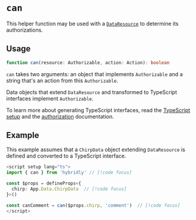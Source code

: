 # `can`

This helper function may be used with a [`DataResource`](../../guide/authorization.md#using-data-resources) to determine its authorizations.

## Usage

```ts
function can(resource: Authorizable, action: Action): boolean
```

`can` takes two arguments: an object that implements `Authorizable` and a string that's an action from this `Authorizable`.

Data objects that extend `DataResource` and transformed to TypeScript interfaces implement `Authorizable`.

To learn more about generating TypeScript interfaces, read the [TypeScript setup](../../guide/typescript.md) and the [authorization](../../guide/authorization.md) documentation.

## Example

This example assumes that a `ChirpData` object extending `DataResource` is defined and converted to a TypeScript interface.

```ts
<script setup lang="ts">
import { can } from 'hybridly' // [!code focus]

const $props = defineProps<{
  chirp: App.Data.ChirpData  // [!code focus]
}>()

const canComment = can($props.chirp, 'comment')  // [!code focus]
</script>
```
